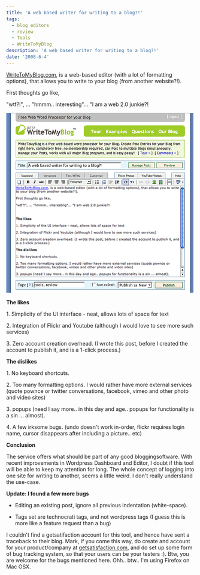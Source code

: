 ```yaml
---
title: 'A web based writer for writing to a blog?!'
tags:
  - blog editors
  - review
  - Tools
  - WriteToMyBlog
description: 'A web based writer for writing to a blog?!'
date: '2008-6-4'
---
```


[WriteToMyBlog.com][0], is a web-based editor (with a lot of formatting options), that allows you to write to your blog (from another website?!).

First thoughts go like,

"wtf?!", ... "hmmm.. interesting"... "I am a web 2.0 junkie?!

[![writetomyblog-dot-com](/images/2551244392_1822e5a281.jpg)][1]

**The likes**

1\. Simplicity of the UI interface - neat, allows lots of space for text

2\. Integration of Flickr and Youtube (although I would love to see more such services)

3\. Zero account creation overhead. (I wrote this post, before I created the account to publish it, and is a 1-click process.)

**The dislikes**

1\. No keyboard shortcuts.

2\. Too many formatting options. I would rather have more external services (quote pownce or twitter conversations, facebook, vimeo and other photo and video sites)

3\. popups (need I say more.. in this day and age.. popups for functionality is a sin ... almost).

4\. A few irksome bugs. (undo doesn't work in-order, flickr requires login name, cursor disappears after including a picture.. etc)

**Conclusion**

The service offers what should be part of any good bloggingsoftware. With recent improvements in Wordpress Dashboard and Editor, I doubt if this tool will be able to keep my attention for long. The whole concept of logging into one site for writing to another, seems a little weird. I don't really understand the use-case.

**Update: I found a few more bugs**

- Editing an existing post, ignore all previous indentation (white-space).

- Tags set are technocrati tags, and not wordpress tags (I guess this is more like a feature request than a bug)

I couldn't find a getsatifaction account for this tool, and hence have sent a traceback to their blog. Mark, if you come this way, do create and account for your product/company at [getsatisfaction.com][2], and do set up some form of bug tracking system, so that your users can be your testers :). Btw, you are welcome for the bugs mentioned here. Ohh.. btw.. I'm using Firefox on Mac OSX.


[0]: http://writetomyblog.com/
[1]: http://www.flickr.com/photos/22535384@N00/2551244392 "writetomyblog-dot-com"
[2]: http://getsatisfaction.com